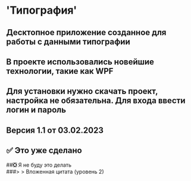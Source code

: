 # 'Типография'

## Десктопное приложение созданное для работы с данными типографии

## В проекте использовались новейшие технологии, такие как WPF
## Для установки нужно скачать проект, настройка не обязательна. Для входа ввести логин и пароль
## Версия 1.1 от 03.02.2023
## :white_check_mark: Это уже сделано 
##:negative_squared_cross_mark: Я не буду это делать  
###> > Вложенная цитата (уровень 2)    
